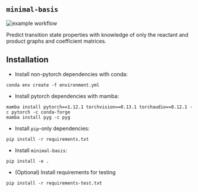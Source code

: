 `minimal-basis`
---------------

![example workflow](https://github.com/sudarshanv01/minimal-basis/actions/workflows/main.yml/badge.svg?event=push)


Predict transition state properties with knowledge of only the reactant and product graphs and coefficient matrices.  

## Installation


- Install non-pytorch dependencies with conda:
```
conda env create -f environment.yml
```

- Install pytorch dependencies with mamba:
```
mamba install pytorch==1.12.1 torchvision==0.13.1 torchaudio==0.12.1 -c pytorch -c conda-forge
mamba install pyg -c pyg
```

- Install `pip`-only dependencies:
```
pip install -r requirements.txt
```

- Install `minimal-basis`:
```
pip install -e .
```

- (Optional) Install requirements for testing

```
pip install -r requirements-test.txt
```